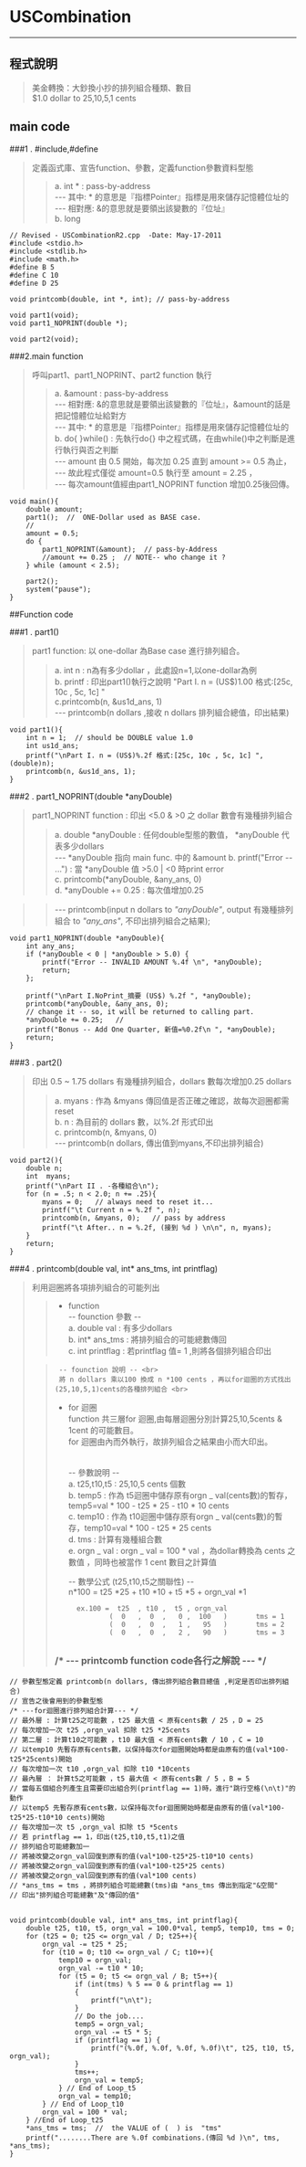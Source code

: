# USCombination #
----------	

## 程式說明	 ##
>	美金轉換：大鈔換小抄的排列組合種類、數目	<br>
>	$1.0 dollar to 25,10,5,1 cents	<br>
    
				
## main code			

###1 . #include,#define
>定義函式庫、宣告function、參數，定義function參數資料型態	<br>	
>>	a.	int * : pass-by-address  
>>	---	其中: * 的意思是『指標Pointer』指標是用來儲存記憶體位址的	<br>
>>	---	相對應: &的意思就是要領出該變數的『位址』	<br>
>>	b.	long
		
>	
    // Revised - USCombinationR2.cpp  -Date: May-17-2011 
    #include <stdio.h>
    #include <stdlib.h>
    #include <math.h>
    #define B 5
    #define C 10
    #define D 25
>    
    void printcomb(double, int *, int); // pass-by-address
>   
    void part1(void);
    void part1_NOPRINT(double *);
>    
    void part2(void);
>    
 
###2.main function
>呼叫part1、part1_NOPRINT、part2 function 執行
>>	a.	&amount : pass-by-address  
>>	---	相對應: &的意思就是要領出該變數的『位址』，&amount的話是把記憶體位址給對方 <br>
>>	---	其中: * 的意思是『指標Pointer』指標是用來儲存記憶體位址的	<br>
>>	b.	do{ }while() : 先執行do{} 中之程式碼，在由while()中之判斷是進行執行與否之判斷	<br>
>>	---	amount 由 0.5 開始，每次加 0.25 直到 amount >= 0.5 為止， <br>
>>	--- 故此程式僅從 amount=0.5 執行至 amount = 2.25 ，<br>
>>	---	每次amount值經由part1_NOPRINT function 增加0.25後回傳。	
> 
>    
    void main(){
    	double amount;
    	part1();  //  ONE-Dollar used as BASE case.
    	// 
    	amount = 0.5;
    	do {
    		part1_NOPRINT(&amount);  // pass-by-Address 
    		//amount += 0.25 ;  // NOTE-- who change it ? 
    	} while (amount < 2.5);
>    
    	part2();
    	system("pause");
    }


##Function code

###1 . part1()
>part1 function: 以 one-dollar 為Base case 進行排列組合。
>>a.	int n : n為有多少dollar ，此處設n=1,以one-dollar為例	<Br>
>>b.	printf : 印出part1()執行之說明 "Part I. n = (US$)1.00 格式:[25c, 10c , 5c, 1c] "	<br>
>>c.printcomb(n, &us1d_ans, 1)	<br>
  --- printcomb(n dollars ,接收 n dollars 排列組合總值，印出結果)
>   
    void part1(){
    	int n = 1;  // should be DOUBLE value 1.0 
    	int us1d_ans;
    	printf("\nPart I. n = (US$)%.2f 格式:[25c, 10c , 5c, 1c] ", (double)n);
    	printcomb(n, &us1d_ans, 1);
    }



###2 . part1_NOPRINT(double *anyDouble)
>part1_NOPRINT function : 印出 <5.0 & >0  之 dollar 數會有幾種排列組合 
>>	a. double *anyDouble : 任何double型態的數值， *anyDouble 代表多少dollars <br>
>>	--- *anyDouble 指向 main func. 中的 &amount 
>>	b. printf("Error -- ...") : 當 *anyDouble 值 >5.0 | <0 時print error <br>
>>	c. printcomb(*anyDouble, &any_ans, 0) <br>
>>	d. *anyDouble += 0.25 : 每次值增加0.25


>>--- printcomb(input n dollars to *"anyDouble"*, output 有幾種排列組合 to *"any_ans"*, 不印出排列組合之結果);


>    
    void part1_NOPRINT(double *anyDouble){
    	int any_ans;
    	if (*anyDouble < 0 | *anyDouble > 5.0) {
    		printf("Error -- INVALID AMOUNT %.4f \n", *anyDouble);
    		return;
    	};
    
>    
    	printf("\nPart I.NoPrint_摘要 (US$) %.2f ", *anyDouble);
    	printcomb(*anyDouble, &any_ans, 0);
    	// change it -- so, it will be returned to calling part. 
    	*anyDouble += 0.25;   //
    	printf("Bonus -- Add One Quarter, 新值=%0.2f\n ", *anyDouble);
    	return;
    }

###3 . part2() 
>印出 0.5 ~ 1.75 dollars 有幾種排列組合，dollars 數每次增加0.25 dollars
>> a. myans : 作為 &myans 傳回值是否正確之確認，故每次迴圈都需reset <br>
>> b. n : 為目前的 dollars 數，以%.2f 形式印出 <br>
>> c. printcomb(n, &myans, 0) <br>
>>	--- printcomb(n dollars, 傳出值到myans,不印出排列組合)
>
>    
    void part2(){
    	double n;
    	int  myans;
    	printf("\nPart II . -各種組合\n");
    	for (n = .5; n < 2.0; n += .25){
    		myans = 0;   // always need to reset it...
    		printf("\t Current n = %.2f ", n);
    		printcomb(n, &myans, 0);   // pass by address 
    		printf("\t After.. n = %.2f, (接到 %d ) \n\n", n, myans);
    	}
    	return;
    }


###4 . printcomb(double val, int* ans_tms, int printflag)
>利用迴圈將各項排列組合的可能列出
>>
>> - function <br>
>>	 -- founction 參數 -- <br>
>> a. double val : 有多少dollars <br>
>> b. int* ans_tms : 將排列組合的可能總數傳回 <br>
>> c. int printflag : 若printflag 值= 1 ,則將各個排列組合印出 <br> 		
>		
>>		-- founction 說明 -- <br>
>>   	將 n dollars 乘以100 換成 n *100 cents ，再以for迴圈的方式找出(25,10,5,1)cents的各種排列組合 <br>
>>	
>>	- for 迴圈 <br>
>> 	function 共三層for 迴圈,由每層迴圈分別計算25,10,5cents & 1cent 的可能數目。 <br>
>>	for 迴圈由內而外執行，故排列組合之結果由小而大印出。 <br><br>	
>>		-- 參數說明 -- <br>
>>		a. t25,t10,t5 : 25,10,5 cents 個數 <br>
>>		b. temp5 : 作為 t5迴圈中儲存原有orgn _ val(cents數)的暫存，temp5=val * 100 - t25 * 25 - t10 * 10 cents <br>
>>		c. temp10 : 作為 t10迴圈中儲存原有orgn _ val(cents數)的暫存，temp10=val * 100 - t25 * 25 cents <br>
>>		d. tms : 計算有幾種組合數 <br>
>>		e. orgn _ val : orgn _ val = 100 * val ，為dollar轉換為 cents 之數值 ，同時也被當作 1 cent 數目之計算值 <br>
>>		
>>		-- 數學公式 (t25,t10,t5之關聯性) -- <br>
>>		n*100 = t25 *25 + t10 *10 + t5 *5 + orgn_val *1 <br>
>>
>>			ex.100 =  t25  , t10 ,  t5 , orgn_val 	
>>				    (  0   ,  0  ,	 0 ,  100   )		tms = 1
>>				    (  0   ,  0  ,	 1 ,   95   )		tms = 2
>>				    (  0   ,  0  ,	 2 ,   90   )		tms = 3
>> 
>>##
>>### /* --- printcomb function code各行之解說 --- */
	// 參數型態定義 printcomb(n dollars, 傳出排列組合數目總值 ,判定是否印出排列組合)
	// 宣告之後會用到的參數型態		
    /* ---for迴圈進行排列組合計算--- */
	// 最外層 : 計算t25之可能數 ，t25 最大值 < 原有cents數 / 25 ，D = 25 
	// 每次增加一次 t25 ,orgn_val 扣除 t25 *25cents 
	// 第二層 : 計算t10之可能數 ，t10 最大值 < 原有cents數 / 10 ，C = 10
	// 以temp10 先暫存原有cents數，以保持每次for迴圈開始時都是由原有的值(val*100-t25*25cents)開始 
	// 每次增加一次 t10 ,orgn_val 扣除 t10 *10cents 
	// 最內層 ： 計算t5之可能數 ，t5 最大值 < 原有cents數 / 5 ，B = 5
	// 當每五個組合列產生且需要印出組合列(printflag == 1)時，進行"跳行空格(\n\t)"的動作
	// 以temp5 先暫存原有cents數，以保持每次for迴圈開始時都是由原有的值(val*100-t25*25-t10*10 cents)開始 
	// 每次增加一次 t5 ,orgn_val 扣除 t5 *5cents
	// 若 printflag == 1，印出(t25,t10,t5,t1)之值
	// 排列組合可能總數加一
	// 將被改變之orgn_val回復到原有的值(val*100-t25*25-t10*10 cents)
	// 將被改變之orgn_val回復到原有的值(val*100-t25*25 cents)
	// 將被改變之orgn_val回復到原有的值(val*100 cents)
    // *ans_tms = tms ，將排列組合可能總數(tms)由 *ans_tms 傳出到指定"&空間"
	// 印出"排列組合可能總數"及"傳回的值"
>>##
>
    void printcomb(double val, int* ans_tms, int printflag){
    	double t25, t10, t5, orgn_val = 100.0*val, temp5, temp10, tms = 0;
    	for (t25 = 0; t25 <= orgn_val / D; t25++){
    		orgn_val -= t25 * 25;
    		for (t10 = 0; t10 <= orgn_val / C; t10++){
    			temp10 = orgn_val;
    			orgn_val -= t10 * 10;
    			for (t5 = 0; t5 <= orgn_val / B; t5++){
    				if (int(tms) % 5 == 0 & printflag == 1)
    				{
    					printf("\n\t");
    				}
    				// Do the job.... 
    				temp5 = orgn_val;
    				orgn_val -= t5 * 5;
    				if (printflag == 1) {
    					printf("(%.0f, %.0f, %.0f, %.0f)\t", t25, t10, t5, orgn_val);
    				}
    				tms++;
    				orgn_val = temp5;
    			} // End of Loop_t5 
    			orgn_val = temp10;
    		} // End of Loop_t10
    		orgn_val = 100 * val;
    	} //End of Loop_t25
    	*ans_tms = tms;  //  the VALUE of (  ) is  "tms"
    	printf("........There are %.0f combinations.(傳回 %d )\n", tms, *ans_tms);
    }

